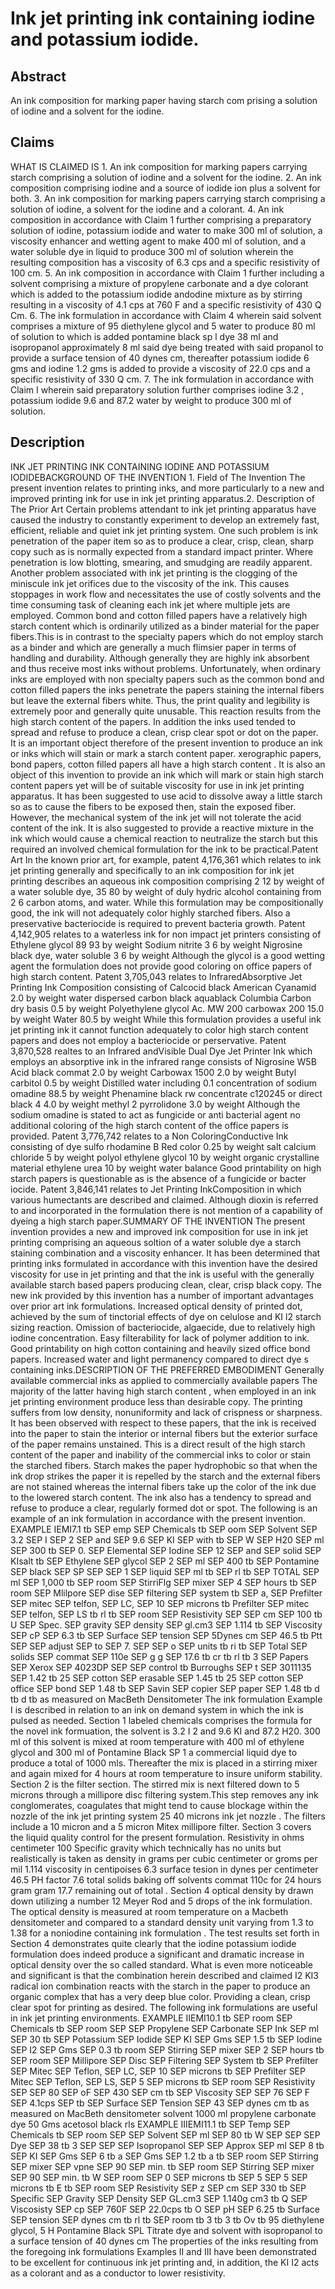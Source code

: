 # Ink jet printing ink containing iodine and potassium iodide.

## Abstract
An ink composition for marking paper having starch com prising a solution of iodine and a solvent for the iodine.

## Claims
WHAT IS CLAIMED IS 1. An ink composition for marking papers carrying starch comprising a solution of iodine and a solvent for the iodine. 2. An ink composition comprising iodine and a source of iodide ion plus a solvent for both. 3. An ink composition for marking papers carrying starch comprising a solution of iodine, a solvent for the iodine and a colorant. 4. An ink composition in accordance with Claim 1 further comprising a preparatory solution of iodine, potassium iodide and water to make 300 ml of solution, a viscosity enhancer and wetting agent to make 400 ml of solution, and a water soluble dye in liquid to produce 300 ml of solution wherein the resulting composition has a viscosity of 6.3 cps and a specific resistivity of 100 cm. 5. An ink composition in accordance with Claim 1 further including a solvent comprising a mixture of propylene carbonate and a dye colorant which is added to the potassium iodide andodine mixture as by stirring resulting in a viscosity of 4.1 cps at 760 F and a specific resistivity of 430 Q Cm. 6. The ink formulation in accordance with Claim 4 wherein said solvent comprises a mixture of 95 diethylene glycol and 5 water to produce 80 ml of solution to which is added pontamine black sp l dye 38 ml and isopropanol approximately 8 ml said dye being treated with said propanol to provide a surface tension of 40 dynes cm, thereafter potassium iodide 6 gms and iodine 1.2 gms is added to provide a viscosity of 22.0 cps and a specific resistivity of 330 Q cm. 7. The ink formulation in accordance with Claim I wherein said preparatory solution further comprises iodine 3.2 , potassium iodide 9.6 and 87.2 water by weight to produce 300 ml of solution.

## Description
INK JET PRINTING INK CONTAINING IODINE AND POTASSIUM IODIDEBACKGROUND OF THE INVENTION 1. Field of The Invention The present invention relates to printing inks, and more particularly to a new and improved printing ink for use in ink jet printing apparatus.2. Description of The Prior Art Certain problems attendant to ink jet printing apparatus have caused the industry to constantly experiment to develop an extremely fast, efficient, reliable and quiet ink jet printing system. One such problem is ink penetration of the paper item so as to produce a clear, crisp, clean, sharp copy such as is normally expected from a standard impact printer. Where penetration is low blotting, smearing, and smudging are readily apparent. Another problem associated with ink jet printing is the clogging of the miniscule ink jet orifices due to the viscosity of the ink. This causes stoppages in work flow and necessitates the use of costly solvents and the time consuming task of cleaning each ink jet where multiple jets are employed. Common bond and cotton filled papers have a relatively high starch content which is ordinarily utilized as a binder material for the paper fibers.This is in contrast to the specialty papers which do not employ starch as a binder and which are generally a much flimsier paper in terms of handling and durability. Although generally they are highly ink absorbent and thus receive most inks without problems. Unfortunately, when ordinary inks are employed with non specialty papers such as the common bond and cotton filled papers the inks penetrate the papers staining the internal fibers but leave the external fibers white. Thus, the print quality and legibility is extremely poor and generally quite unusable. This reaction results from the high starch content of the papers. In addition the inks used tended to spread and refuse to produce a clean, crisp clear spot or dot on the paper. It is an important object therefore of the present invention to produce an ink or inks which will stain or mark a starch content paper. xerographic papers, bond papers, cotton filled papers all have a high starch content . It is also an object of this invention to provide an ink which will mark or stain high starch content papers yet will be of suitable viscosity for use in ink jet printing apparatus. It has been suggested to use acid to dissolve away a little starch so as to cause the fibers to be exposed then, stain the exposed fiber. However, the mechanical system of the ink jet will not tolerate the acid content of the ink. It is also suggested to provide a reactive mixture in the ink which would cause a chemical reaction to neutralize the starch but this required an involved chemical formulation for the ink to be practical.Patent Art In the known prior art, for example, patent 4,176,361 which relates to ink jet printing generally and specifically to an ink composition for ink jet printing describes an aqueous ink composition comprising 2 12 by weight of a water soluble dye, 35 80 by weight of duly hydric alcohol containing from 2 6 carbon atoms, and water. While this formulation may be compositionally good, the ink will not adequately color highly starched fibers. Also a preservative bacteriocide is required to prevent bacteria growth. Patent 4,142,905 relates to a waterless ink for non impact jet printers consisting of Ethylene glycol 89 93 by weight Sodium nitrite 3 6 by weight Nigrosine black dye, water soluble 3 6 by weight Although the glycol is a good wetting agent the formulation does not provide good coloring on office papers of high starch content. Patent 3,705,043 relates to InfraredAbsorptive Jet Printing Ink Composition consisting of Calcocid black American Cyanamid 2.0 by weight water dispersed carbon black aquablack Columbia Carbon dry basis 0.5 by weight Polyethylene glycol Ac. MW 200 carbowax 200 15.0 by weight Water 80.5 by weight While this formulation provides a useful ink jet printing ink it cannot function adequately to color high starch content papers and does not employ a bacteriocide or perservative. Patent 3,870,528 realtes to an Infrared andVisible Dual Dye Jet Printer Ink which employs an absorptive ink in the infrared range consists of Nigrosine W5B Acid black commat 2.0 by weight Carbowax 1500 2.0 by weight Butyl carbitol 0.5 by weight Distilled water including 0.1 concentration of sodium omadine 88.5 by weight Phenamine black rw concentrate c120245 or direct black 4 4.0 by weight methyl 2 pyrrolidone 3.0 by weight Although the sodium omadine is stated to act as fungicide or anti bacterial agent no additional coloring of the high starch content of the office papers is provided. Patent 3,776,742 relates to a Non ColoringConductive Ink consisting of dye sulfo rhodamine B Red color 0.25 by weight salt calcium chloride 5 by weight polyol ethylene glycol 10 by weight organic crystalline material ethylene urea 10 by weight water balance Good printability on high starch papers is questionable as is the absence of a fungicide or bacter iocide. Patent 3,846,141 relates to Jet Printing InkComposition in which various humectants are described and claimed. Although dioxin is referred to and incorporated in the formulation there is not mention of a capability of dyeing a high starch paper.SUMMARY OF THE INVENTION The present invention provides a new and improved ink composition for use in ink jet printing comprising an aqueous soltion of a water soluble dye a starch staining combination and a viscosity enhancer. It has been determined that printing inks formulated in accordance with this invention have the desired viscosity for use in jet printing and that the ink is useful with the generally available starch based papers producing clean, clear, crisp black copy. The new ink provided by this invention has a number of important advantages over prior art ink formulations. Increased optical density of printed dot, achieved by the sum of tinctorial effects of dye on celulose and KI l2 starch sizing reaction. Omission of bacteriocide, algaecide, due to relatively high iodine concentration. Easy filterability for lack of polymer addition to ink. Good printability on high cotton containing and heavily sized office bond papers. Increased water and light permanency compared to direct dye s containing inks.DESCRIPTION OF THE PREFERRED EMBODIMENT Generally available commercial inks as applied to commercially available papers The majority of the latter having high starch content , when employed in an ink jet printing environment produce less than desirable copy. The printing suffers from low density, nonuniformity and lack of crispness or sharpness. It has been observed with respect to these papers, that the ink is received into the paper to stain the interior or internal fibers but the exterior surface of the paper remains unstained. This is a direct result of the high starch content of the paper and inability of the commercial inks to color or stain the starched fibers. Starch makes the paper hydrophobic so that when the ink drop strikes the paper it is repelled by the starch and the external fibers are not stained whereas the internal fibers take up the color of the ink due to the lowered starch content. The ink also has a tendency to spread and refuse to produce a clear, regularly formed dot or spot. The following is an example of an ink formulation in accordance with the present invention. EXAMPLE IEMI7.1 tb SEP emp SEP Chemicals tb SEP oom SEP Solvent SEP 3.2 SEP I SEP 2 SEP and SEP 9.6 SEP KI SEP with tb SEP W SEP H20 SEP ml SEP 300 tb SEP 0. SEP Elemental SEP Iodine SEP 12 SEP and SEP solid SEP KIsalt tb SEP Ethylene SEP glycol SEP 2 SEP ml SEP 400 tb SEP Pontamine SEP black SEP SP SEP SEP 1 SEP liquid SEP ml tb SEP rl tb SEP TOTAL SEP ml SEP 1,000 tb SEP room SEP StirriFlg SEP mixer SEP 4 SEP hours tb SEP room SEP Mlilpore SEP dise SEP filtering SEP system tb SEP a, SEP Prefilter SEP mitec SEP telfon, SEP LC, SEP 10 SEP microns tb Prefilter SEP mitec SEP telfon, SEP LS tb rl tb SEP room SEP Resistivity SEP SEP cm SEP 100 tb U SEP Spec. SEP gravity SEP density SEP gl.cm3 SEP 1.114 tb SEP Viscosity SEP cP SEP 6.3 tb SEP Surface SEP tension SEP 5Dynes cm SEP 46.5 tb Ptt SEP SEP adjust SEP to SEP 7. SEP SEP o SEP units tb ri tb SEP Total SEP solids SEP commat SEP 110e SEP g g SEP 17.6 tb cr tb rl tb 3 SEP Papers SEP Xerox SEP 4023DP SEP SEP control tb Burroughs SEP t SEP 3011135 SEP 1.42 tb 25 SEP cotton SEP erasable SEP 1.45 tb 25 SEP cotton SEP office SEP bond SEP 1.48 tb SEP Savin SEP copier SEP paper SEP 1.48 tb d tb d tb as measured on MacBeth Densitometer The ink formulation Example I is described in relation to an ink on demand system in which the ink is pulsed as needed. Section 1 labeled chemicals comprises the formula for the novel ink formuation, the solvent is 3.2 I 2 and 9.6 KI and 87.2 H20. 300 ml of this solvent is mixed at room temperature with 400 ml of ethylene glycol and 300 ml of Pontamine Black SP 1 a commercial liquid dye to produce a total of 1000 mls. Thereafter the mix is placed in a stirring mixer and again mixed for 4 hours at room temperature to insure uniform stability. Section 2 is the filter section. The stirred mix is next filtered down to 5 microns through a millipore disc filtering system.This step removes any ink conglomerates, coagulates that might tend to cause blockage within the nozzle of the ink jet printing system 25 40 microns ink jet nozzle . The filters include a 10 micron and a 5 micron Mitex millipore filter. Section 3 covers the liquid quality control for the present formulation. Resistivity in ohms centimeter 100 Specific gravity which technically has no units but realistically is taken as density in grams per cubic centimeter or groms per mil 1.114 viscosity in centipoises 6.3 surface tesion in dynes per centimeter 46.5 PH factor 7.6 total solids baking off solvents commat 110c for 24 hours gram gram 17.7 remaining out of total . Section 4 optical density by drawn down utilizing a number 12 Meyer Rod and 5 drops of the ink formulation. The optical density is measured at room temperature on a Macbeth densitometer and compared to a standard density unit varying from 1.3 to 1.38 for a noniodine containing ink formulation . The test results set forth in Section 4 demonstrates quite clearly that the iodine potassium iodide formulation does indeed produce a significant and dramatic increase in optical density over the so called standard. What is even more noticeable and significant is that the combination herein described and claimed I2 KI3 radical ion combination reacts with the starch in the paper to produce an organic complex that has a very deep blue color. Providing a clean, crisp clear spot for printing as desired. The following ink formulations are useful in ink jet printing environments. EXAMPLE IIEMI10.1 tb SEP room SEP Chemicals tb SEP room SEP SEP Propylene SEP Carbonate SEP Ink SEP ml SEP 30 tb SEP Potassium SEP Iodide SEP KI SEP Gms SEP 1.5 tb SEP Iodine SEP I2 SEP Gms SEP 0.3 tb room SEP Stirring SEP mixer SEP 2 SEP hours tb SEP room SEP Millipore SEP Disc SEP Filtering SEP System tb SEP Prefilter SEP Mitec SEP Teflon, SEP LC, SEP 10 SEP microns tb SEP Prefilter SEP Mitec SEP Teflon, SEP LS, SEP 5 SEP microns tb SEP room SEP Resistivity SEP SEP 80 SEP oF SEP 430 SEP cm tb SEP Viscosity SEP SEP 76 SEP F SEP 4.1cps SEP tb SEP Surface SEP Tension SEP 43 SEP dynes cm tb as measured on MacBeth densitometer solvent 1000 ml propylene carbonate dye 50 Gms acetosol black rls EXAMPLE IIIEMI11.1 tb SEP Temp SEP Chemicals tb SEP room SEP SEP Solvent SEP ml SEP 80 tb W SEP SEP SEP Dye SEP 38 tb 3 SEP SEP SEP Isopropanol SEP SEP Approx SEP ml SEP 8 tb SEP KI SEP Gms SEP 6 tb a SEP Gms SEP 1.2 tb a tb SEP room SEP Stirring SEP mixer SEP vpne SEP 90 SEP min. tb SEP room SEP Stirring SEP mixer SEP 90 SEP min. tb W SEP room SEP 0 SEP microns tb SEP 5 SEP 5 SEP microns tb E tb SEP room SEP Resistivity SEP z SEP cm SEP 330 tb SEP Specific SEP Gravity SEP Density SEP GL.cm3 SEP 1.140g cm3 tb Q SEP Viscosisty SEP cp SEP 760F SEP 22.0cps tb O SEP pH SEP 6.25 tb Surface SEP tension SEP dynes cm tb rl tb SEP room tb 3 tb 3 tb Ov tb 95 diethylene glycol, 5 H Pontamine Black SPL Titrate dye and solvent with isopropanol to a surface tension of 40 dynes cm The properties of the inks resulting from the foregoing ink formulations Examples II and III have been demonstrated to be excellent for continuous ink jet printing and, in addition, the KI I2 acts as a colorant and as a conductor to lower resistivity.